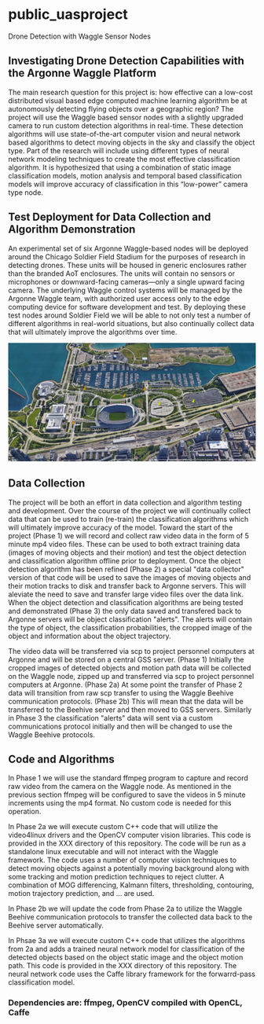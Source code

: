 # public_uasproject
Drone Detection with Waggle Sensor Nodes

## Investigating Drone Detection Capabilities with the Argonne Waggle Platform

The main research question for this project is: how effective can a low-cost distributed visual based edge computed machine learning algorithm be at autonomously detecting flying objects over a geographic region?  The project will use the Waggle based sensor nodes with a slightly upgraded camera to run custom detection algorithms in real-time.  These detection algorithms will use state-of-the-art computer vision and neural network based algorithms to detect moving objects in the sky and classify the object type.  Part of the research will include using different types of neural network modeling techniques to create the most effective classification algorithm.  It is hypothesized that using a combination of static image classification models, motion analysis and temporal based classification models will improve accuracy of classification in this “low-power” camera type node.  

## Test Deployment for Data Collection and Algorithm Demonstration

An experimental set of six Argonne Waggle-based nodes will be deployed around the Chicago Soldier Field Stadium for the purposes of research in detecting drones.  These units will be housed in generic enclosures rather than the branded AoT enclosures.  The units will contain no sensors or microphones or downward-facing cameras—only a single upward facing camera.  The underlying Waggle control systems will be managed by the Argonne Waggle team, with authorized user access only to the edge computing device for software development and test. By deploying these test nodes around Soldier Field we will be able to not only test a number of different algorithms in real-world situations, but also continually collect data that will ultimately improve the algorithms over time.

![alt text](https://github.com/Adamzs/public_uasproject/blob/master/nodelocations.jpg "Test Node Locations")

## Data Collection

The project will be both an effort in data collection and algorithm testing and development.  Over the course of the project we will continually collect data that can be used to train (re-train) the classification algorithms which will ultimately improve accuracy of the model. Toward the start of the project (Phase 1) we will record and collect raw video data in the form of 5 minute mp4 video files.  These can be used to both extract training data (images of moving objects and their motion) and test the object detection and classification algorithm offline prior to deployment.  Once the object detection algorithm has been refined (Phase 2) a special "data collector" version of that code will be used to save the images of moving objects and their motion tracks to disk and transfer back to Argonne servers.  This will aleviate the need to save and transfer large video files over the data link. When the object detection and classification algorithms are being tested and demonstrated (Phase 3) the only data saved and transfered back to Argonne servers will be object classification "alerts".  The alerts will contain the type of object, the classification probabilities, the cropped image of the object and information about the object trajectory.

The video data will be transferred via scp to project personnel computers at Argonne and will be stored on a central GSS server. (Phase 1) Initially the cropped images of detected objects and motion path data will be collected on the Waggle node, zipped up and transferred via scp to project personnel computers at Argonne. (Phase 2a)  At some point the transfer of Phase 2 data will transition from raw scp transfer to using the Waggle Beehive communication protocols.  (Phase 2b)  This will mean that the data will be transferred to the Beehive server and then moved to GSS servers.  Similarly in Phase 3 the classification "alerts" data will sent via a custom communications protocol initially and then will be changed to use the Waggle Beehive protocols. 

## Code and Algorithms

In Phase 1 we will use the standard ffmpeg program to capture and record raw video from the camera on the Waggle node.  As mentioned in the previous section ffmpeg will be configured to save the videos in 5 minute increments using the mp4 format.  No custom code is needed for this operation.

In Phase 2a we will execute custom C++ code that will utilize the video4linux drivers and the OpenCV computer vision libraries.  This code is provided in the XXX directory of this repository.  The code will be run as a standalone linux executable and will not interact with the Waggle framework.  The code uses a number of computer vision techniques to detect moving objects against a potentially moving background along with some tracking and motion prediction techniques to reject clutter.  A combination of MOG differencing, Kalmann filters, thresholding, contouring, motion trajectory prediction, and ... are used.

In Phase 2b we will update the code from Phase 2a to utilize the Waggle Beehive communication protocols to transfer the collected data back to the Beehive server automatically.

In Phsae 3a we will execute custom C++ code that utilizes the algorithms from 2a and adds a trained neural network model for classification of the detected objects based on the object static image and the object motion path.  This code is provided in the XXX directory of this repository.  The neural network code uses the Caffe library framework for the forwarrd-pass classification model.  

### Dependencies are: ffmpeg, OpenCV compiled with OpenCL, Caffe

